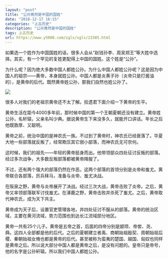 ```yaml
---
layout: "post"
title: "公孙竟然是中国的国姓"
date: "2018-12-17 16:15"
categories: "上古历史"
description: "公孙竟然是中国的国姓"
tags: 上古历史
url: https://www.y5000.com/zgls/sgls/21585.html
---
```






如果选一个姓作为中国国姓的话，很多人会从“赵钱孙李、周吴郑王”等大姓中选择。其实，有一个罕见的复姓更配得上中国的国姓。这个姓是“公孙”。

为什么呢？因为绝大多数中国人都姓公孙。为什么中国人都姓公孙呢？这是因为中国人的祖宗——黄帝，本身就姓公孙。中国人都是炎黄子孙（炎帝只是打酱油的），是黄帝的后代。既然黄帝姓公孙，那我们自然也姓公孙了。

![](https://img.y5000.com/uploads/allimg/170622/142954I39-0.jpg)

很多人对我们的老祖宗黄帝还不太了解。拾遗君下面介绍一下黄帝的生平。

黄帝生活在距今4000多年前，那时候中国的第一个王朝夏朝还没有建立。黄帝姓公孙，名轩辕，父亲名叫少典。据说黄帝生下来没多久，就能开口讲话。年长之后他既敦厚、又聪明。

黄帝之前，统治中国的是神农氏一族。不过到了黄帝时，神农氏已经衰落了。华夏大地一些部落就反叛了，经常欺压其它弱小部落，而神农氏无可奈何。

这时候，我们的祖先——年轻的黄帝挺身而出。他带领部众四处征讨反叛的部落。经过多次战争，大多数反叛部落都被黄帝降服了。

不过，还有两个强大的部落仍然在作恶。这两个部落的首领分别是炎帝和蚩尤。黄帝联合各部落，厉兵秣马，准备与炎帝、蚩尤决战。

在阪泉之野，黄帝与炎帝展开了决战。经过三次大战，黄帝击败了炎帝。之后，黄帝又率领部落联军讨伐蚩尤。在涿鹿之野，黄帝击败并杀死了蚩尤。之后，黄帝取代神农氏，成为天下共主。

黄帝成为天子后，设置官吏管理各地，并四处征讨不服从的部落。黄帝的统治区域，主要在黄河流域，势力范围也到达长江流域部分地区。

黄帝一共有25个儿子。黄帝是五帝之首，后面的四帝分别是颛顼、帝喾、尧、舜。这四人全部都是他的后代。之后的夏朝建立者禹、商朝始祖殷契、周朝始祖后稷、秦朝始祖女脩也都是黄帝的后代。甚至被称为蛮夷的楚国、越国、匈奴也同样是黄帝之后。所以说大部分中国人都是黄帝之后，是没有问题的。皇帝只是帝号，他的名字是公孙轩辕。所以我们中国人都姓公孙。
